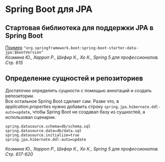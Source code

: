 # Spring Boot для JPA
## Стартовая библиотека для поддержки JPA в Spring Boot
[Пример](../../examples/spring_boot/src/main/java/ru/akhitev/kb/spring_boot/jpa)
`"org.springframework.boot:spring-boot-starter-data-jpa:$bootVersion"`<br/>
_Козмина Ю., Харроп Р., Шефер К., Хо К., Spring 5 для профессионалов. Стр. 615_

## Определение сущностей и репозиториев
Достаточно определить сущности с помощью аннотаций и создать репозитории.<br/>
Все остальное Spring Boot сделает сам. Разве что, в _application.properties_ нужно добавить строку `spring.jpa.hibernate.ddl-auto=update`, чтобы Spring Boot не создавал базу из сущностей, а использовал сценарии.
```properties
spring.datasource.schema=db/schema.sql
spring.datasource.data=db/data.sql
spring.datasource.initialize=true
spring.jpa.hibernate.ddl-auto=update
```
_Козмина Ю., Харроп Р., Шефер К., Хо К., Spring 5 для профессионалов. Стр. 617-620_
